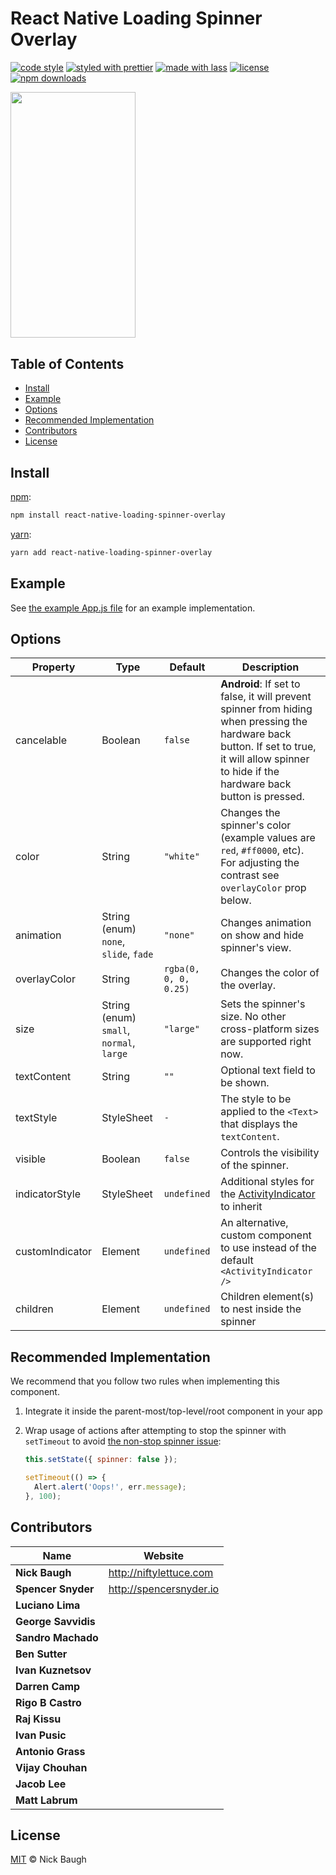 # React Native Loading Spinner Overlay

[![code style](https://img.shields.io/badge/code_style-XO-5ed9c7.svg)](https://github.com/sindresorhus/xo)
[![styled with prettier](https://img.shields.io/badge/styled_with-prettier-ff69b4.svg)](https://github.com/prettier/prettier)
[![made with lass](https://img.shields.io/badge/made_with-lass-95CC28.svg)](https://github.com/lassjs/lass)
[![license](https://img.shields.io/github/license/joinspontaneous/react-native-loading-spinner-overlay.svg)](LICENSE)
[![npm downloads](https://img.shields.io/npm/dt/react-native-loading-spinner-overlay.svg)](https://npm.im/react-native-loading-spinner-overlay)

<img src="https://cdn.jsdelivr.net/gh/joinspontaneous/react-native-loading-spinner-overlay@1.0.0/media/demo.gif" width="200" height="393.5" alt="" />


## Table of Contents

* [Install](#install)
* [Example](#example)
* [Options](#options)
* [Recommended Implementation](#recommended-implementation)
* [Contributors](#contributors)
* [License](#license)


## Install

[npm][]:

```sh
npm install react-native-loading-spinner-overlay
```

[yarn][]:

```sh
yarn add react-native-loading-spinner-overlay
```


## Example

See [the example App.js file][example] for an example implementation.


## Options

| Property        | Type                                     | Default               | Description                                                                                                                                                                                      |
| --------------- | ---------------------------------------- | --------------------- | ------------------------------------------------------------------------------------------------------------------------------------------------------------------------------------------------ |
| cancelable      | Boolean                                  | `false`               | **Android**: If set to false, it will prevent spinner from hiding when pressing the hardware back button.  If set to true, it will allow spinner to hide if the hardware back button is pressed. |
| color           | String                                   | `"white"`             | Changes the spinner's color (example values are `red`, `#ff0000`, etc). For adjusting the contrast see `overlayColor` prop below.                                                                |
| animation       | String (enum) `none`, `slide`, `fade`    | `"none"`              | Changes animation on show and hide spinner's view.                                                                                                                                               |
| overlayColor    | String                                   | `rgba(0, 0, 0, 0.25)` | Changes the color of the overlay.                                                                                                                                                                |
| size            | String (enum) `small`, `normal`, `large` | `"large"`             | Sets the spinner's size. No other cross-platform sizes are supported right now.                                                                                                                  |
| textContent     | String                                   | `""`                  | Optional text field to be shown.                                                                                                                                                                 |
| textStyle       | StyleSheet                               | `-`                   | The style to be applied to the `<Text>` that displays the `textContent`.                                                                                                                         |
| visible         | Boolean                                  | `false`               | Controls the visibility of the spinner.                                                                                                                                                          |
| indicatorStyle  | StyleSheet                               | `undefined`           | Additional styles for the [ActivityIndicator](https://facebook.github.io/react-native/docs/activityindicator) to inherit                                                                         |
| customIndicator | Element                                  | `undefined`           | An alternative, custom component to use instead of the default `<ActivityIndicator />`                                                                                                           |
| children        | Element                                  | `undefined`           | Children element(s) to nest inside the spinner                                                                                                                                                   |


## Recommended Implementation

We recommend that you follow two rules when implementing this component.

1. Integrate it inside the parent-most/top-level/root component in your app
2. Wrap usage of actions after attempting to stop the spinner with `setTimeout` to avoid [the non-stop spinner issue](https://github.com/joinspontaneous/react-native-loading-spinner-overlay/issues/30):

   ```js
   this.setState({ spinner: false });

   setTimeout(() => {
     Alert.alert('Oops!', err.message);
   }, 100);
   ```


## Contributors

| Name                | Website                   |
| ------------------- | ------------------------- |
| **Nick Baugh**      | <http://niftylettuce.com> |
| **Spencer Snyder**  | <http://spencersnyder.io> |
| **Luciano Lima**    |                           |
| **George Savvidis** |                           |
| **Sandro Machado**  |                           |
| **Ben Sutter**      |                           |
| **Ivan Kuznetsov**  |                           |
| **Darren Camp**     |                           |
| **Rigo B Castro**   |                           |
| **Raj Kissu**       |                           |
| **Ivan Pusic**      |                           |
| **Antonio Grass**   |                           |
| **Vijay Chouhan**   |                           |
| **Jacob Lee**       |                           |
| **Matt Labrum**     |                           |


## License

[MIT](LICENSE) © Nick Baugh


##

[npm]: https://www.npmjs.com/

[yarn]: https://yarnpkg.com/

[example]: https://github.com/joinspontaneous/react-native-loading-spinner-overlay/blob/master/example/App.js
